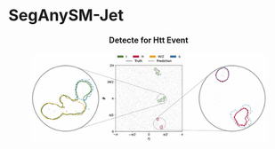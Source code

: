 # SegAnySM-Jet

__<p align=center>Detecte for Htt Event</p>__

<div align=center>
   <figure>
      <img src="./result/jet.png" alt="htt"/>
   </figure>
</div>
<p>
